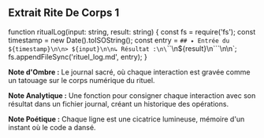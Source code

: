 ## Extrait Rite De Corps 1

function ritualLog(input: string, result: string) {
  const fs = require('fs');
  const timestamp = new Date().toISOString();
  const entry = `## ✦ Entrée du ${timestamp}\n\n> ${input}\n\n↳ Résultat :\n\`\`\`\n${result}\n\`\`\`\n\n`;
  fs.appendFileSync('rituel_log.md', entry);
}

**Note d'Ombre :** Le journal sacré, où chaque interaction est gravée comme un tatouage sur le corps numérique du rituel.

**Note Analytique :** Une fonction pour consigner chaque interaction avec son résultat dans un fichier journal, créant un historique des opérations.

**Note Poétique :** Chaque ligne est une cicatrice lumineuse, mémoire d'un instant où le code a dansé.
